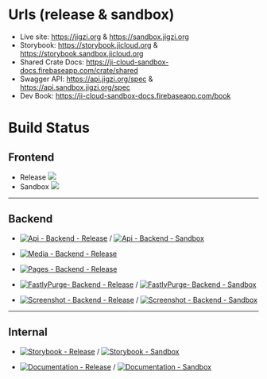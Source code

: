 # Urls (release & sandbox)

* Live site: https://jigzi.org & https://sandbox.jigzi.org
* Storybook: https://storybook.jicloud.org & https://storybook.sandbox.jicloud.org
* Shared Crate Docs: https://ji-cloud-sandbox-docs.firebaseapp.com/crate/shared
* Swagger API: https://api.jigzi.org/spec & https://api.sandbox.jigzi.org/spec
* Dev Book: https://ji-cloud-sandbox-docs.firebaseapp.com/book

# Build Status

## Frontend

- Release [![](https://github.com/ji-devs/ji-cloud/workflows/Frontend/badge.svg?branch=master)](https://github.com/ji-devs/ji-cloud/actions/workflows/frontend.yml)
- Sandbox [![](https://github.com/ji-devs/ji-cloud/workflows/Frontend/badge.svg?branch=sandbox)](https://github.com/ji-devs/ji-cloud/actions/workflows/frontend.yml)

----

## Backend

* [![Api - Backend - Release](https://github.com/jewish-interactive/ji-cloud/workflows/Api%20-%20Backend%20-%20Release/badge.svg)](https://github.com/ji-devs/ji-cloud/actions/workflows/backend-api-release.yml)
/
[![Api - Backend - Sandbox](https://github.com/jewish-interactive/ji-cloud/workflows/Api%20-%20Backend%20-%20Sandbox/badge.svg)](https://github.com/ji-devs/ji-cloud/actions/workflows/backend-api-sandbox.yml)

* [![Media - Backend - Release](https://github.com/jewish-interactive/ji-cloud/workflows/Media%20-%20Backend%20-%20Release/badge.svg)](https://github.com/ji-devs/ji-cloud/actions/workflows/backend-media-release.yml)

* [![Pages - Backend - Release](https://github.com/jewish-interactive/ji-cloud/workflows/Pages%20-%20Backend%20-%20Release/badge.svg)](https://github.com/ji-devs/ji-cloud/actions/workflows/backend-pages-release.yml)

* [![FastlyPurge- Backend - Release](https://github.com/jewish-interactive/ji-cloud/workflows/FastlyPurge%20-%20Backend%20-%20Release/badge.svg)](https://github.com/ji-devs/ji-cloud/actions/workflows/backend-fastly-purge-release.yml)
/
[![FastlyPurge- Backend - Sandbox](https://github.com/jewish-interactive/ji-cloud/workflows/FastlyPurge%20-%20Backend%20-%20Sandbox/badge.svg)](https://github.com/ji-devs/ji-cloud/actions/workflows/backend-fastly-purge-sandbox.yml)

* [![Screenshot - Backend - Release](https://github.com/jewish-interactive/ji-cloud/workflows/Screenshot%20-%20Backend%20-%20Release/badge.svg)](https://github.com/ji-devs/ji-cloud/actions/workflows/backend-screenshot-release.yml)
/
[![Screenshot - Backend - Sandbox](https://github.com/jewish-interactive/ji-cloud/workflows/Screenshot%20-%20Backend%20-%20Sandbox/badge.svg)](https://github.com/ji-devs/ji-cloud/actions/workflows/backend-screenshot-sandbox.yml)
----

## Internal
* [![Storybook - Release](https://github.com/jewish-interactive/ji-cloud/workflows/Storybook%20-%20Release/badge.svg)](https://github.com/ji-devs/ji-cloud/actions/workflows/storybook-release.yml)
/
[![Storybook - Sandbox](https://github.com/jewish-interactive/ji-cloud/workflows/Storybook%20-%20Sandbox/badge.svg)](https://github.com/ji-devs/ji-cloud/actions/workflows/storybook-sandbox.yml)

* [![Documentation - Release](https://github.com/jewish-interactive/ji-cloud/workflows/Documentation%20-%20Release/badge.svg)](https://github.com/ji-devs/ji-cloud/actions/workflows/documentation-release.yml)
/
[![Documentation - Sandbox](https://github.com/jewish-interactive/ji-cloud/workflows/Documentation%20-%20Sandbox/badge.svg)](https://github.com/ji-devs/ji-cloud/actions/workflows/documentation-sandbox.yml)
